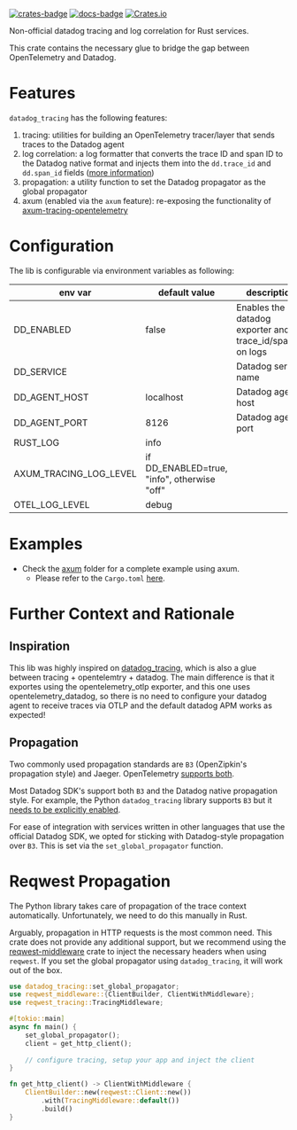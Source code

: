 [![crates-badge]](https://crates.io/crates/datadog_tracing)
[![docs-badge]](https://docs.rs/datadog_tracing)
[![Crates.io](https://img.shields.io/crates/l/datadog_tracing)](LICENSE)

Non-official datadog tracing and log correlation for Rust services.

This crate contains the necessary glue to bridge the gap between OpenTelemetry and Datadog.

# Features

`datadog_tracing` has the following features:
1. tracing: utilities for building an OpenTelemetry tracer/layer that sends traces to the Datadog agent
2. log correlation: a log formatter that converts the trace ID and span ID to the Datadog native format and injects them into the `dd.trace_id` and `dd.span_id` fields
   ([more information](https://docs.datadoghq.com/tracing/other_telemetry/connect_logs_and_traces/opentelemetry/))
3. propagation: a utility function to set the Datadog propagator as the global propagator
4. axum (enabled via the `axum` feature): re-exposing the functionality of [axum-tracing-opentelemetry](https://github.com/davidB/axum-tracing-opentelemetry)

# Configuration

The lib is configurable via environment variables as following:

| env var                | default value                               | description                                               |
|------------------------|---------------------------------------------|-----------------------------------------------------------|
| DD_ENABLED             | false                                       | Enables the datadog exporter and trace_id/span_id on logs |
| DD_SERVICE             | <required>                                  | Datadog service name                                      |
| DD_AGENT_HOST          | localhost                                   | Datadog agent host                                        |
| DD_AGENT_PORT          | 8126                                        | Datadog agent port                                        |
| RUST_LOG               | info                                        |                                                           |
| AXUM_TRACING_LOG_LEVEL | if DD_ENABLED=true, "info", otherwise "off" |                                                           |
| OTEL_LOG_LEVEL         | debug                                       |                                                           |


# Examples

- Check the [axum](examples/axum/src/main.rs) folder for a complete example using axum.
  - Please refer to the `Cargo.toml` [here](https://github.com/will-bank/datadog_tracing/tree/main/examples/axum).

# Further Context and Rationale

## Inspiration

This lib was highly inspired on [datadog_tracing](https://github.com/will-bank/datadog_tracing),
which is also a glue between tracing + opentelemtry + datadog.
The main difference is that it exportes using the opentelemetry_otlp exporter, and this one uses opentelemetry_datadog,
so there is no need to configure your datadog agent to receive traces via OTLP and the default datadog APM works as expected! 


## Propagation

Two commonly used propagation standards are `B3` (OpenZipkin's propagation style)
and Jaeger. OpenTelemetry [supports both](https://opentelemetry.io/docs/reference/specification/context/api-propagators/#propagators-distribution).

Most Datadog SDK's support both `B3` and the Datadog native propagation style.
For example, the Python `datadog_tracing` library supports `B3` but it
[needs to be explicitly enabled](https://datadog_tracing.readthedocs.io/en/stable/configuration.html#DD_TRACE_PROPAGATION_STYLE).

For ease of integration with services written in other languages that use the official Datadog SDK,
we opted for sticking with Datadog-style propagation over `B3`. This is set via the
`set_global_propagator` function.


# Reqwest Propagation
The Python library takes care of propagation of the trace context automatically.
Unfortunately, we need to do this manually in Rust.

Arguably, propagation in HTTP requests is the most common need.
This crate does not provide any additional support, but we recommend using
the [reqwest-middleware](https://crates.io/crates/reqwest-middleware) crate
to inject the necessary headers when using `reqwest`.
If you set the global propagator using `datadog_tracing`, it will work out of the box.

```rust
use datadog_tracing::set_global_propagator;
use reqwest_middleware::{ClientBuilder, ClientWithMiddleware};
use reqwest_tracing::TracingMiddleware;

#[tokio::main]
async fn main() {
    set_global_propagator();
    client = get_http_client();
    
    // configure tracing, setup your app and inject the client
}

fn get_http_client() -> ClientWithMiddleware {
    ClientBuilder::new(reqwest::Client::new())
        .with(TracingMiddleware::default())
        .build()
}
```

[crates-badge]: https://img.shields.io/crates/v/datadog_tracing.svg
[docs-badge]: https://docs.rs/datadog_tracing/badge.svg
